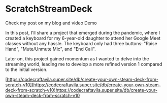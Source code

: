 # ScratchStreamDeck
Check my post on my blog and video Demo

In this post, I'll share a project that emerged during the pandemic, where I created a keyboard for my 6-year-old daughter to attend her Google Meet classes without any hassle. The keyboard only had three buttons: "Raise Hand", "Mute/Unmute Mic", and "End Call".

Later on, this project gained momentum as I wanted to delve into the streaming world, leading me to develop a more refined version 1 compared to the initial version.

[https://codecraftavila.super.site/db/create-your-own-steam-deck-from-scratch-v10](https://codecraftavila.super.site/db/create-your-own-steam-deck-from-scratch-v10)https://codecraftavila.super.site/db/create-your-own-steam-deck-from-scratch-v10
